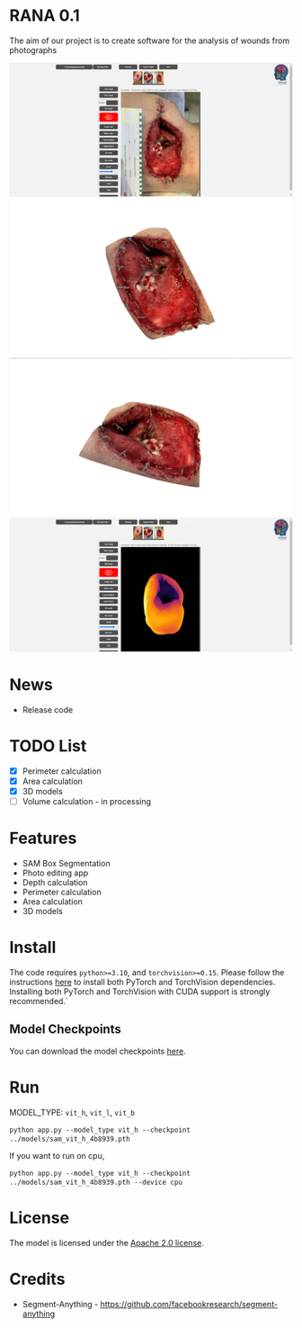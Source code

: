 # RANA 0.1
The aim of our project is to create software for the analysis of wounds from photographs

![](https://github.com/Dmitry-lab0/Wound_analysis_RANA/blob/main/images/image5.png?raw=true)
![](https://github.com/Dmitry-lab0/Wound_analysis_RANA/blob/main/images/image3.png?raw=true)
![](https://github.com/Dmitry-lab0/Wound_analysis_RANA/blob/main/images/image4.png?raw=true)
![](https://github.com/Dmitry-lab0/Wound_analysis_RANA/blob/main/images/image6.png?raw=true)

# News
- Release code

# TODO List
- [x] Perimeter calculation
- [x] Area calculation
- [x] 3D models
- [ ] Volume calculation - in processing

# Features
- SAM Box Segmentation
- Photo editing app
- Depth calculation
- Perimeter calculation
- Area calculation
- 3D models

# Install
The code requires `python>=3.10`,  and `torchvision>=0.15`. Please follow the instructions [here](https://pytorch.org/get-started/locally/) to install both PyTorch and TorchVision dependencies. Installing both PyTorch and TorchVision with CUDA support is strongly recommended.`

## Model Checkpoints
You can download the model checkpoints [here](https://github.com/facebookresearch/segment-anything#model-checkpoints).  

# Run

MODEL_TYPE: `vit_h`, `vit_l`, `vit_b`
```bash!
python app.py --model_type vit_h --checkpoint ../models/sam_vit_h_4b8939.pth
```

If you want to run on cpu, 
```bash!
python app.py --model_type vit_h --checkpoint ../models/sam_vit_h_4b8939.pth --device cpu
```
# License

The model is licensed under the [Apache 2.0 license](https://github.com/Dmitry-lab0/Wound_analysis_RANA/blob/main/LICENSE).

# Credits

- Segment-Anything - https://github.com/facebookresearch/segment-anything

